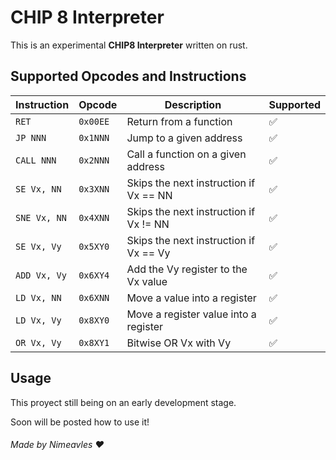 # CHIP 8 Interpreter

This is an experimental **CHIP8 Interpreter** written on rust.

## Supported Opcodes and Instructions

| Instruction           | Opcode     | Description                                  | Supported
| --------------------- | ---------- | -------------------------------------------- | --------------------
| `RET`                 | `0x00EE`   | Return from a function                       | :white_check_mark:
| `JP NNN`              | `0x1NNN`   | Jump to a given address                      | :white_check_mark:
| `CALL NNN`            | `0x2NNN`   | Call a function on a given address           | :white_check_mark:
| `SE Vx, NN`           | `0x3XNN`   | Skips the next instruction if Vx == NN       | :white_check_mark:
| `SNE Vx, NN`          | `0x4XNN`   | Skips the next instruction if Vx != NN       | :white_check_mark:
| `SE Vx, Vy`           | `0x5XY0`   | Skips the next instruction if Vx == Vy       | :white_check_mark:
| `ADD Vx, Vy`          | `0x6XY4`   | Add the Vy register to the Vx value          | :white_check_mark:
| `LD Vx, NN`           | `0x6XNN`   | Move a value into a register                 | :white_check_mark:
| `LD Vx, Vy`           | `0x8XY0`   | Move a register value into a register        | :white_check_mark: 
| `OR Vx, Vy`           | `0x8XY1`   | Bitwise OR Vx with Vy                        | :white_check_mark:

## Usage

This proyect still being on an early development stage.

Soon will be posted how to use it!

###### Made by Nimeavles :heart: